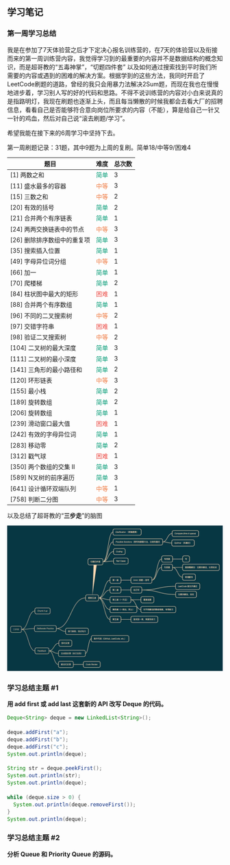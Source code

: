 ## 学习笔记

### 第一周学习总结

我是在参加了7天体验营之后才下定决心报名训练营的，在7天的体验营以及衔接而来的第一周训练营内容，我觉得学习到的最重要的内容并不是数据结构的概念知识，而是超哥教的“五毒神掌”，“切题四件套” 以及如何通过搜索找到平时我们所需要的内容或遇到的困难的解决方案。根据学到的这些方法，我同时开启了LeetCode刷题的道路，曾经的我只会用暴力法解决2Sum题，而现在我也在慢慢地进步着，学习别人写的好的代码和思路。不得不说训练营的内容对小白来说真的是指路明灯，我现在刷题也逐渐上头，而且每当懒散的时候我都会去看大厂的招聘信息，看看自己是否能够符合意向岗位所要求的内容（不能），算是给自己一针又一针的鸡血，然后对自己说“滚去刷题/学习”。

希望我能在接下来的6周学习中坚持下去。

第一周刷题记录：31题，其中9题为上周的复刷。简单18/中等9/困难4

| 题目                        | 难度                           | 总次数 |
| --------------------------- | ------------------------------ | ------ |
| [1] 两数之和                | <font color=009A74>简单</font> | 3      |
| [11] 盛水最多的容器         | <font color=EF7C44>中等</font> | 3      |
| [15] 三数之和               | <font color=EF7C44>中等</font> | 2      |
| [20] 有效的括号             | <font color=009A74>简单</font> | 2      |
| [21] 合并两个有序链表       | <font color=009A74>简单</font> | 1      |
| [24] 两两交换链表中的节点   | <font color=EF7C44>中等</font> | 3      |
| [26] 删除排序数组中的重复项 | <font color=009A74>简单</font> | 3      |
| [35] 搜索插入位置           | <font color=009A74>简单</font> | 1      |
| [49] 字母异位词分组         | <font color=EF7C44>中等</font> | 1      |
| [66] 加一                   | <font color=009A74>简单</font> | 1      |
| [70] 爬楼梯                 | <font color=009A74>简单</font> | 2      |
| [84] 柱状图中最大的矩形     | <font color=EC4C46>困难</font> | 1      |
| [88] 合并两个有序数组       | <font color=009A74>简单</font> | 1      |
| [96] 不同的二叉搜索树       | <font color=EF7C44>中等</font> | 2      |
| [97] 交错字符串             | <font color=EC4C46>困难</font> | 1      |
| [98] 验证二叉搜索树         | <font color=EF7C44>中等</font> | 2      |
| [104] 二叉树的最大深度      | <font color=009A74>简单</font> | 3      |
| [111] 二叉树的最小深度      | <font color=009A74>简单</font> | 3      |
| [141] 三角形的最小路径和    | <font color=009A74>简单</font> | 2      |
| [120] 环形链表              | <font color=EF7C44>中等</font> | 3      |
| [155] 最小栈                | <font color=009A74>简单</font> | 2      |
| [189] 旋转数组              | <font color=009A74>简单</font> | 2      |
| [206] 旋转数组              | <font color=009A74>简单</font> | 1      |
| [239] 滑动窗口最大值        | <font color=EC4C46>困难</font> | 1      |
| [242] 有效的字母异位词      | <font color=009A74>简单</font> | 1      |
| [283] 移动零                | <font color=009A74>简单</font> | 2      |
| [312] 戳气球                | <font color=EC4C46>困难</font> | 1      |
| [350] 两个数组的交集 II     | <font color=009A74>简单</font> | 3      |
| [589] N叉树的前序遍历       | <font color=009A74>简单</font> | 3      |
| [641] 设计循环双端队列      | <font color=EF7C44>中等</font> | 1      |
| [758] 判断二分图            | <font color=EF7C44>中等</font> | 3      |

以及总结了超哥教的“**三步走**”的脑图

![](./pics/CPF.png)



### 学习总结主题 #1 

**用 add first 或 add last 这套新的 API 改写 Deque 的代码。**

```java
Deque<String> deque = new LinkedList<String>();

deque.addFirst("a");
deque.addFirst("b");
deque.addFirst("c");
System.out.println(deque);

String str = deque.peekFirst();
System.out.println(str);
System.out.println(deque);

while (deque.size > 0) {
  System.out.println(deque.removeFirst());
}
System.out.println(deque);
```



### 学习总结主题 #2

**分析 Queue 和 Priority Queue 的源码。**